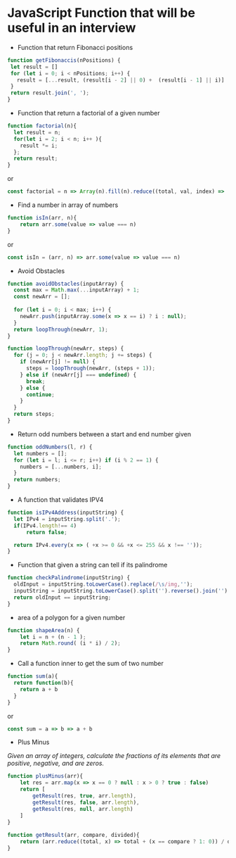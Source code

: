 # JavaScript Function that will be useful in an interview
 
 * Function that return Fibonacci positions
 
 ```javascript
 function getFibonaccis(nPositions) {
  let result = []
  for (let i = 0; i < nPositions; i++) {
    result = [...result, (result[i - 2] || 0) +  (result[i - 1] || i)]
  }
  return result.join(', ');
}
 ```
 
 * Function that return a factorial of a given number
 
 ```javascript
 function factorial(n){
   let result = n;
   for(let i = 2; i < n; i++ ){
     result *= i;
   };
   return result;
 }
 ```
 or
 ```javascript
 const factorial = n => Array(n).fill(n).reduce((total, val, index) =>  total * (val - index))
 ```
 
 * Find a number in array of numbers

```javascript
function isIn(arr, n){
	return arr.some(value => value === n)
}
```
or 
```javascript
const isIn = (arr, n) => arr.some(value => value === n)
```

 * Avoid Obstacles 

```javascript
function avoidObstacles(inputArray) {
  const max = Math.max(...inputArray) + 1;
  const newArr = [];
  
  for (let i = 0; i < max; i++) {
    newArr.push(inputArray.some(x => x == i) ? i : null);
  }
  return loopThrough(newArr, 1);
}

function loopThrough(newArr, steps) {
  for (j = 0; j < newArr.length; j += steps) {
    if (newArr[j] != null) {
      steps = loopThrough(newArr, (steps + 1));
    } else if (newArr[j] === undefined) {
      break;
    } else {
      continue;
    }
  }
  return steps;
}
```

 * Return odd numbers between a start and end number given
 
```javascript
function oddNumbers(l, r) {
  let numbers = [];
  for (let i = l; i <= r; i++) if (i % 2 == 1) {
    numbers = [...numbers, i];
  }
  return numbers;
}
```


* A function that validates IPV4 

```javascript
function isIPv4Address(inputString) {
  let IPv4 = inputString.split('.');
  if(IPv4.length!== 4)
      return false;

  return IPv4.every(x => ( +x >= 0 && +x <= 255 && x !== ''));
}
```

* Function that given a string can tell if its palindrome

```javascript
function checkPalindrome(inputString) {
  oldInput = inputString.toLowerCase().replace(/\s/img,'');
  inputString = inputString.toLowerCase().split('').reverse().join('').replace(/\s/img,'');
  return oldInput == inputString;
}
```

* area of a polygon for a given number

```javascript
function shapeArea(n) {
    let i = n + (n - 1 );
    return Math.round( (i * i) / 2);
}
```

* Call a function inner to get the sum of two number

```javascript
function sum(a){
  return function(b){
    return a + b
  }
}
```
or 
```javascript
const sum = a => b => a + b
```

* Plus Minus

*Given an array of integers, calculate the fractions of its elements that are positive, negative, and are zeros.*

```javascript
function plusMinus(arr){
    let res = arr.map(x => x == 0 ? null : x > 0 ? true : false)
    return [
        getResult(res, true, arr.length), 
        getResult(res, false, arr.length),
        getResult(res, null, arr.length)
    ]
}
​
function getResult(arr, compare, divided){
    return (arr.reduce((total, x) => total + (x == compare ? 1: 0)) / divided).toFixed(6)
}
```